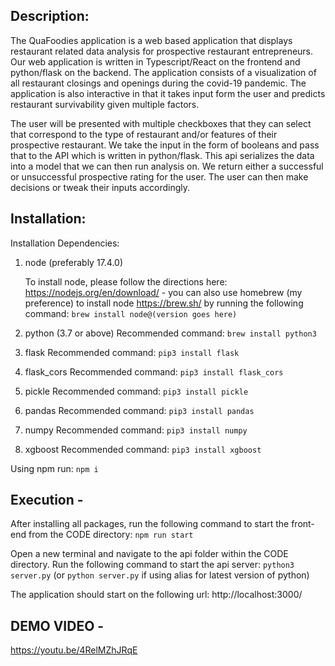 ## Description:

The QuaFoodies application is a web based application that displays restaurant related data analysis for prospective
restaurant entrepreneurs. Our web application is written in Typescript/React on the frontend and python/flask on the
backend. The application consists of a visualization of all restaurant closings and openings during the covid-19
pandemic. The application is also interactive in that it takes input form the user and predicts restaurant survivability
given multiple factors.

The user will be presented with multiple checkboxes that they can select that correspond to the type of restaurant
and/or features of their prospective restaurant. We take the input in the form of booleans and pass that to the API
which is written in python/flask. This api serializes the data into a model that we can then run analysis on. We return
either a successful or unsuccessful prospective rating for the user. The user can then make decisions or tweak their
inputs accordingly.

## Installation:

Installation Dependencies:

1. node (preferably 17.4.0)

   To install node, please follow the directions here:
   https://nodejs.org/en/download/ - you can also use homebrew (my preference) to install node https://brew.sh/ by running the following
   command:
   `brew install node@(version goes here)`

2. python (3.7 or above)
	Recommended command: `brew install python3`
3. flask
	Recommended command: `pip3 install flask`
4. flask_cors
	Recommended command: `pip3 install flask_cors`
5. pickle
	Recommended command: `pip3 install pickle`
6. pandas
	Recommended command: `pip3 install pandas`
7. numpy
	Recommended command: `pip3 install numpy`
8. xgboost
	Recommended command: `pip3 install xgboost`



Using npm run: 
`npm i`


## Execution -

After installing all packages, run the following command to start the front-end from the CODE directory:
`npm run start`

Open a new terminal and navigate to the api folder within the CODE directory. Run the following command to start the api server:
`python3 server.py` (or `python server.py` if using alias for latest version of python)

The application should start on the following url: http://localhost:3000/

## DEMO VIDEO -
https://youtu.be/4RelMZhJRqE
